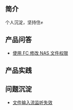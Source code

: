 ## 简介

个人沉淀，坚持住✊

## 产品问答

- [使用 FC 修改 NAS 文件权限](./%E4%BA%A7%E5%93%81%E9%97%AE%E7%AD%94/%E4%BD%BF%E7%94%A8%20FC%20%E4%BF%AE%E6%94%B9%20NAS%20%E6%96%87%E4%BB%B6%E6%9D%83%E9%99%90)


## 产品实践


## 问题沉淀

- [文件输入流监听失效](./%E9%97%AE%E9%A2%98%E6%B2%89%E6%B7%80/%E6%96%87%E4%BB%B6%E8%BE%93%E5%85%A5%E6%B5%81%E7%9B%91%E5%90%AC%E5%A4%B1%E6%95%88)
